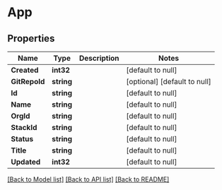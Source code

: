 # App

## Properties
Name | Type | Description | Notes
------------ | ------------- | ------------- | -------------
**Created** | **int32** |  | [default to null]
**GitRepoId** | **string** |  | [optional] [default to null]
**Id** | **string** |  | [default to null]
**Name** | **string** |  | [default to null]
**OrgId** | **string** |  | [default to null]
**StackId** | **string** |  | [default to null]
**Status** | **string** |  | [default to null]
**Title** | **string** |  | [default to null]
**Updated** | **int32** |  | [default to null]

[[Back to Model list]](../README.md#documentation-for-models) [[Back to API list]](../README.md#documentation-for-api-endpoints) [[Back to README]](../README.md)


